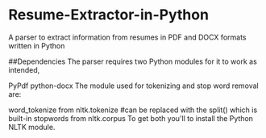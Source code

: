 # Resume-Extractor-in-Python


A parser to extract information from resumes in PDF and DOCX formats written in Python

##Dependencies The parser requires two Python modules for it to work as intended,

PyPdf
python-docx
The module used for tokenizing and stop word removal are:

word_tokenize from nltk.tokenize #can be replaced with the split() which is built-in
stopwords from nltk.corpus
To get both you'll to install the Python NLTK module.
